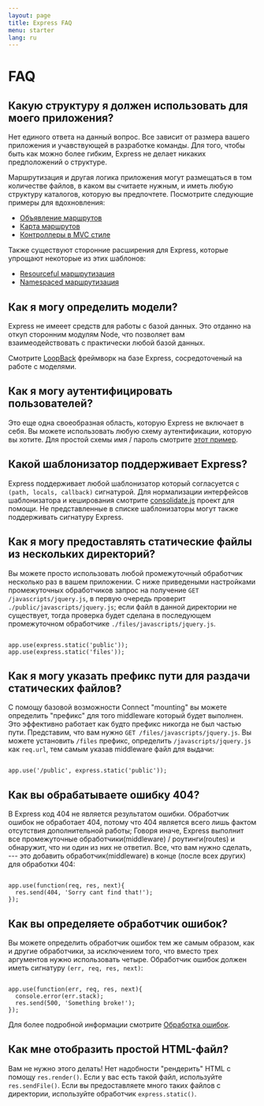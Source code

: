 ```yaml
---
layout: page
title: Express FAQ
menu: starter
lang: ru
---
```


# FAQ

## Какую структуру я должен использовать для моего приложения?

Нет единого ответа на данный вопрос. Все зависит от
размера вашего приложения и учавствующей в разработке команды. Для того, чтобы быть
как можно более гибким, Express не делает никаких предположений о структуре.

Маршрутизация и другая логика приложения могут размещаться в том количестве файлов, в каком вы
считаете нужным, и иметь любую структуру каталогов, которую вы предпочтете.
Посмотрите следующие примеры для вдохновления:

* [Объявление маршрутов](https://github.com/strongloop/express/blob/master/examples/route-separation/index.js#L19)
* [Карта маршрутов](https://github.com/strongloop/express/blob/master/examples/route-map/index.js#L47)
* [Контроллеры в MVC стиле](https://github.com/strongloop/express/tree/master/examples/mvc)

Также существуют сторонние расширения для Express, которые упрощают некоторые из этих шаблонов:

* [Resourceful маршрутизация](https://github.com/expressjs/express-resource)
* [Namespaced маршрутизация](https://github.com/expressjs/express-namespace)

## Как я могу определить модели?

Express не имееет средств для работы с базой данных. Это отданно
на откуп сторонним модулям Node, что позволяет вам
взаимеодействовать с практически любой базой данных.

Смотрите [LoopBack](http://loopback.io) фреймворк на базе Express, сосредоточеный на работе с моделями.

## Как я могу аутентифицировать пользователей?

Это еще одна своеобразная область, которую Express не включает в себя.
Вы можете использовать любую схему аутентификации, которую вы хотите.
Для простой схемы имя / пароль смотрите [этот пример](https://github.com/strongloop/express/tree/master/examples/auth).


## Какой шаблонизатор поддерживает Express?

Express поддерживает любой шаблонизатор который согласуется с `(path, locals, callback)` сигнатурой.
Для нормализации интерфейсов шаблонизатора и кеширования смотрите
[consolidate.js](https://github.com/visionmedia/consolidate.js)
проект для помощи. Не представленные в списке шаблонизаторы могут также поддерживать сигнатуру Express.

## Как я могу предоставлять статические файлы из нескольких директорий?

Вы можете просто использовать любой промежуточный обработчик несколько раз
в вашем приложении. С ниже приведеными настройками промежуточных обработчиков запрос
на получение `GET /javascripts/jquery.js`, в первую очередь проверит `./public/javascripts/jquery.js`;
если файл в данной директории не существует, тогда проверка будет сделана в последующем промежуточном обработчике `./files/javascripts/jquery.js`.

<pre><code class="language-javascript" translate="no">
app.use(express.static('public'));
app.use(express.static('files'));
</code></pre>

## Как я могу указать префикс пути для раздачи статических файлов?

С помощу базовой возможности Сonnect "mounting" вы можете
определить "префикс" для того middleware который будет выполнен.
Это эффективно работает как будто префикс никогда не был частью пути.
Представим, что вам нужно `GET /files/javascripts/jquery.js`.
Вы можете установить `/files` префикс, определить `/javascripts/jquery.js`
как `req.url`, тем самым указав middleware файл для выдачи:

<pre><code class="language-javascript" translate="no">
app.use('/public', express.static('public'));
</code></pre>

## Как вы обрабатываете ошибку 404?

В Express код 404 не является результатом ошибки. Обработчик ошибок не обработает 404, потому что 404
является всего лишь фактом отсутствия дополнительной работы;
Говоря иначе, Express выполнит все
промежуточные обработчики(middleware) / роутинги(routes)
и обнаружит, что ни один из них не ответил.
Все, что вам нужно сделать, --- это добавить обработчик(middleware) в конце (после всех других)
для обработки 404:

<pre><code class="language-javascript" translate="no">
app.use(function(req, res, next){
  res.send(404, 'Sorry cant find that!');
});
</code></pre>

## Как вы определяете обработчик ошибок?

Вы можете определить обработчик ошибок тем же самым образом, как и другие обработчики,
за исключением того, что вместо трех аргументов нужно использовать четыре. Обработчик ошибок должен иметь сигнатуру `(err, req, res, next)`:


<pre><code class="language-javascript" translate="no">
app.use(function(err, req, res, next){
  console.error(err.stack);
  res.send(500, 'Something broke!');
});
</code></pre>

Для более подробной информации смотрите [Обработка ошибок](/ru/guide/error-handling.html).

## Как мне отобразить простой HTML-файл?

Вам не нужно этого делать! Нет надобности "рендерить" HTML с помощу `res.render()`.
Если у вас есть такой файл, используйте `res.sendFile()`.
Если вы предоставляете много таких файлов с директории, используйте обработчик `express.static()`.
